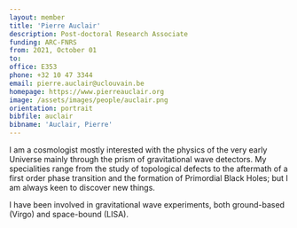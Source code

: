 ```yaml
---
layout: member
title: 'Pierre Auclair'
description: Post-doctoral Research Associate
funding: ARC-FNRS
from: 2021, October 01
to: 
office: E353
phone: +32 10 47 3344
email: pierre.auclair@uclouvain.be
homepage: https://www.pierreauclair.org
image: /assets/images/people/auclair.png
orientation: portrait
bibfile: auclair
bibname: 'Auclair, Pierre'
---
```


I am a cosmologist mostly interested with the physics of the very
early Universe mainly through the prism of gravitational wave
detectors.  My specialities range from the study of topological
defects to the aftermath of a first order phase transition and the
formation of Primordial Black Holes; but I am always keen to discover
new things.

I have been involved in gravitational wave experiments, both
ground-based (Virgo) and space-bound (LISA).
